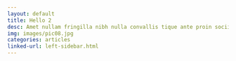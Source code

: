 ```yaml
---
layout: default
title: Hello 2
desc: Amet nullam fringilla nibh nulla convallis tique ante proin sociis accumsan lobortis. Auctor etiam porttitor phasellus tempus cubilia ultrices tempor sagittis. Nisl fermentum consequat integer interdum.
img: images/pic08.jpg
categories: articles
linked-url: left-sidebar.html
---
```


